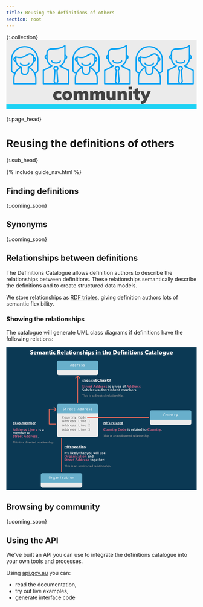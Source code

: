 ```yaml
---
title: Reusing the definitions of others
section: root
---
```

{:.collection}
![Community](assets/img/community.svg)


{:.page_head}
# Reusing the definitions of others

{:.sub_head}
<!-- Our [Definitions Catalogue](https://api.gov.au/definitions) makes is easy to discover what data is collected and used by government no matter who defines it, how it is defined, or where it is defined. -->

<!-- {:.sub_head}
This guide will help you find definitions that you can reuse in your own community. -->

{% include guide_nav.html %}



## Finding definitions
{:.coming_soon}

## Synonyms
{:.coming_soon}

## Relationships between definitions

The Definitions Catalogue allows definition authors to describe the relationships between definitions. These relationships  semantically describe the definitions and to create structured data models.

We store relationships as [RDF triples](https://www.w3.org/TR/rdf-concepts/#section-data-model), giving definition authors lots of semantic flexibility.

### Showing the relationships

The catalogue will generate UML class diagrams if definitions have the following relations:

![Diagram showing how skos:member, skos:subClassOf, rdfs:related and rdfs:seeAlso are interpreted by the catalogue to generate class diagrams](assets/img/semantic_relations.png)
<!-- 
Here is a definition from the catalogue with a [generated image](https://api.gov.au/definitions/definition/ce/ce1). -->

## Browsing by community
{:.coming_soon}

## Using the API

We've built an API you can use to integrate the definitions catalogue into your own tools and processes.

Using [api.gov.au](https://api.gov.au/service/definitions-catalogue) you can:

- read the documentation,
- try out live examples,
- generate interface code
